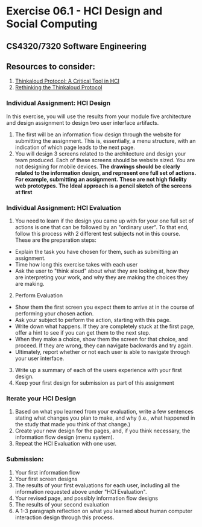 # Exercise 06.1 - HCI Design and Social Computing
## CS4320/7320 Software Engineering

## Resources to consider: 
1. [Thinkaloud Protocol: A Critical Tool in HCI](https://www.nngroup.com/articles/thinking-aloud-the-1-usability-tool/)
2. [Rethinking the Thinkaloud Protocol](./rethinking-thinkaloud.pdf)

### Individual Assignment: HCI Design
In this exercise, you will use the results from your module five architecture and design assignment to design two user interface artifacts. 
1. The first will be an information flow design through the website for submitting the assignment. This is, essentially, a menu structure, with an indication of which page leads to the next page. 
2. You will design 3 screens related to the architecture and design your team produced. Each of these screens should be website sized. You are not designing for mobile devices. __The drawings should be clearly related to the information design, and represent one full set of actions. For example, submitting an assignment.__ **These are not high fidelity web prototypes. The Ideal approach is a pencil sketch of the screens at first**

### Individual Assignment: HCI Evaluation
1. You need to learn if the design you came up with for your one full set of actions is one that can be followed by an "ordinary user". To that end, follow this process with 2 different test subjects not in this course. These are the preparation steps:  
 - Explain the task you have chosen for them, such as submitting an assignment. 
 - Time how long this exercise takes with each user
 - Ask the user to "think aloud" about what they are looking at, how they are interpreting your work, and why they are making the choices they are making. 
2. Perform Evaluation
 - Show them the first screen you expect them to arrive at in the course of performing your chosen action. 
 - Ask your subject to perform the action, starting with this page. 
 - Write down what happens. If they are completely stuck at the first page, offer a hint to see if you can get them to the next step. 
 - When they make a choice, show them the screen for that choice, and proceed. If they are wrong, they can navigate backwards and try again. 
 - Ultimately, report whether or not each user is able to navigate through your user interface. 
3. Write up a summary of each of the users experience with your first design. 
4. Keep your first design for submission as part of this assignment

### Iterate your HCI Design
1. Based on what you learned from your evaluation, write a few sentences stating what changes you plan to make, and why (i.e., what happened in the study that made you think of that change.)
2. Create your new design for the pages, and, if you think necessary, the information flow design (menu system). 
3. Repeat the HCI Evaluation with one user. 

### Submission: 
1. Your first information flow
2. Your first screen designs
3. The results of your first evaluations for each user, including all the information requested above under "HCI Evaluation". 
4. Your revised page, and possibly information flow designs
5. The results of your second evaluation
6. A 1-3 paragraph reflection on what you learned about human computer interaction design through this process. 
